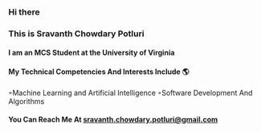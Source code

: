 ### Hi there
### This is Sravanth Chowdary Potluri
#### I am an MCS Student at the University of Virginia
#### My Technical Competencies And Interests Include 🌎
◦Machine Learning and Artificial Intelligence
◦Software Development And Algorithms

#### You Can Reach Me At sravanth.chowdary.potluri@gmail.com

<!--
**parzival979/parzival979** is a ✨ _special_ ✨ repository because its `README.md` (this file) appears on your GitHub profile.

Here are some ideas to get you started:

- 🔭 I’m currently working on ...
- 🌱 I’m currently learning ...
- 👯 I’m looking to collaborate on ...
- 🤔 I’m looking for help with ...
- 💬 Ask me about ...
- 📫 How to reach me: ...
- 😄 Pronouns: ...
- ⚡ Fun fact: ...
-->



